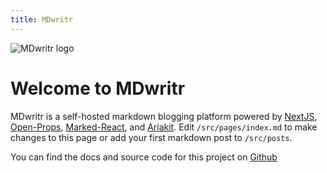 ```yaml
---
title: MDwritr
---
```


![MDwritr logo](/mdwritr-logo.svg)

# Welcome to MDwritr

MDwritr is a self-hosted markdown blogging platform powered by [NextJS](https://nextjs.org), [Open-Props](https://open-props.style/), [Marked-React](https://github.com/sibiraj-s/marked-react), and [Ariakit](https://ariakit.org/). Edit `/src/pages/index.md` to make changes to this page or add your first markdown post to `/src/posts`.

You can find the docs and source code for this project on [Github](https://github.com/jamesspearsv/mdwritr)
